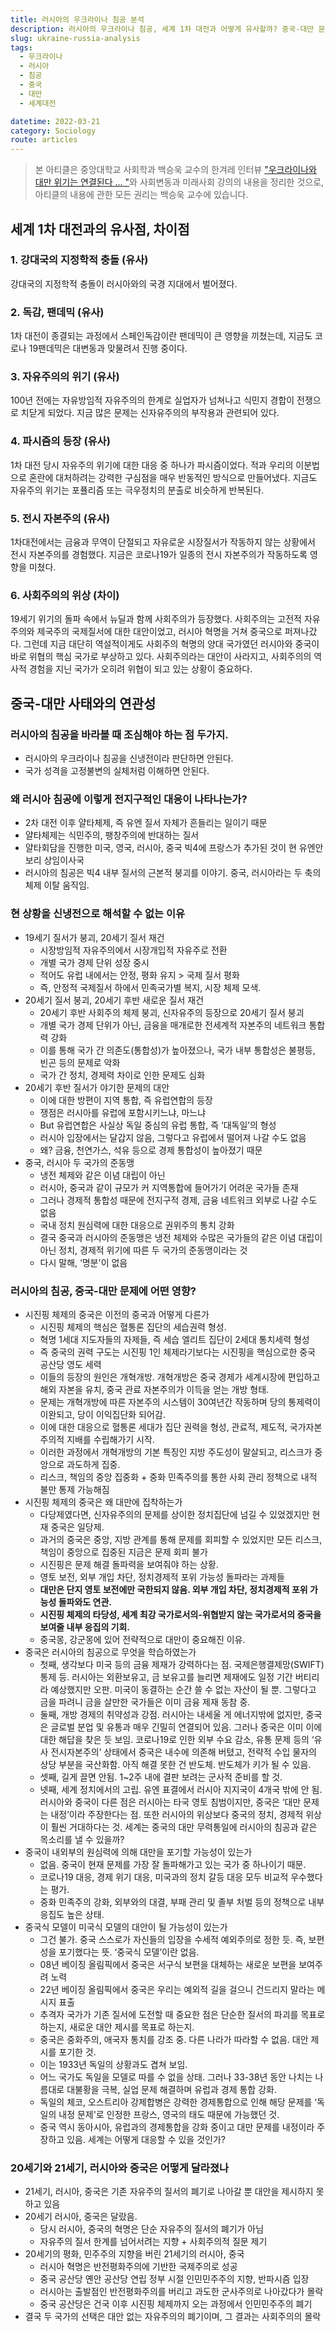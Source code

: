```yaml
---
title: 러시아의 우크라이나 침공 분석
description: 러시아의 우크라이나 침공, 세계 1차 대전과 어떻게 유사할까? 중국-대만 문제에는 어떤 영향을 미칠까?
slug: ukraine-russia-analysis
tags:
  - 우크라이나
  - 러시아
  - 침공
  - 중국
  - 대만
  - 세계대전

datetime: 2022-03-21
category: Sociology
route: articles
---
```


> 본 아티클은 중앙대학교 사회학과 백승욱 교수의 한겨레 인터뷰 ["우크라이나와 대만 위기는 연결된다 ... "](https://www.hani.co.kr/arti/international/international_general/1034107.html)와 사회변동과 미래사회 강의의 내용을 정리한 것으로, 아티클의 내용에 관한 모든 권리는 백승욱 교수에 있습니다.

<link-preview url="https://www.hani.co.kr/arti/international/international_general/1034107.html"></link-preview>

## 세계 1차 대전과의 유사점, 차이점

### 1. 강대국의 지정학적 충돌 (유사)

강대국의 지정학적 충돌이 러시아와의 국경 지대에서 벌어졌다.

### 2. 독감, 팬데믹 (유사)

1차 대전이 종결되는 과정에서 스페인독감이란 팬데믹이 큰 영향을 끼쳤는데, 지금도 코로나 19팬데믹은 대변동과 맞물려서 진행 중이다.

### 3. 자유주의의 위기 (유사)

100년 전에는 자유방임적 자유주의의 한계로 실업자가 넘쳐나고 식민지 경합이 전쟁으로 치닫게 되었다. 지금 많은 문제는 신자유주의의 부작용과 관련되어 있다.

### 4. 파시즘의 등장 (유사)

1차 대전 당시 자유주의 위기에 대한 대응 중 하나가 파시즘이었다. 적과 우리의 이분법으로 혼란에 대처하려는 강력한 구심점을 매우 반동적인 방식으로 만들어냈다. 지금도 자유주의 위기는 포퓰리즘 또는 극우정치의 분출로 비슷하게 반복된다.

### 5. 전시 자본주의 (유사)

1차대전에서는 금융과 무역이 단절되고 자유로운 시장질서가 작동하지 않는 상황에서 전시 자본주의를 경험했다. 지금은 코로나19가 일종의 전시 자본주의가 작동하도록 영향을 미쳤다.

### 6. 사회주의의 위상 (차이)

19세기 위기의 돌파 속에서 뉴딜과 함께 사회주의가 등장했다. 사회주의는 고전적 자유주의와 제국주의 국제질서에 대한 대안이었고, 러시아 혁명을 거쳐 중국으로 퍼져나갔다. 그런데 지금 대단히 역설적이게도 사회주의 혁명의 양대 국가였던 러시아와 중국이 바로 위협의 핵심 국가로 부상하고 있다. 사회주의라는 대안이 사라지고, 사회주의의 역사적 경험을 지닌 국가가 오히려 위협이 되고 있는 상황이 중요하다.

## 중국-대만 사태와의 연관성

### 러시아의 침공을 바라볼 때 조심해야 하는 점 두가지.

- 러시아의 우크라이나 침공을 신냉전이라 판단하면 안된다.
- 국가 성격을 고정불변의 실체처럼 이해하면 안된다.

### 왜 러시아 침공에 이렇게 전지구적인 대응이 나타나는가?

- 2차 대전 이후 얄타체제, 즉 유엔 질서 자체가 흔들리는 일이기 때문
- 얄타체제는 식민주의, 팽창주의에 반대하는 질서
- 얄타회담을 진행한 미국, 영국, 러시아, 중국 빅4에 프랑스가 추가된 것이 현 유엔안보리 상임이사국
- 러시아의 침공은 빅4 내부 질서의 근본적 붕괴를 이야기. 중국, 러시아라는 두 축의 체제 이탈 움직임.

### 현 상황을 신냉전으로 해석할 수 없는 이유

- 19세기 질서가 붕괴, 20세기 질서 재건
    - 시장방임적 자유주의에서 시장개입적 자유주로 전환
    - 개별 국가 경제 단위 성장 중시
    - 적어도 유럽 내에서는 안정, 평화 유지 > 국제 질서 평화
    - 즉, 안정적 국제질서 하에서 민족국가별 복지, 시장 체제 모색.
- 20세기 질서 붕괴, 20세기 후반 새로운 질서 재건
    - 20세기 후반 사회주의 체제 붕괴, 신자유주의 등장으로 20세기 질서 붕괴
    - 개별 국가 경제 단위가 아닌, 금융을 매개로한 전세계적 자본주의 네트워크 통합력 강화
    - 이를 통해 국가 간 의존도(통합성)가 높아졌으나, 국가 내부 통합성은 불평등, 빈곤 등의 문제로 악화
    - 국가 간 정치, 경제력 차이로 인한 문제도 심화
- 20세기 후반 질서가 야기한 문제의 대안
    - 이에 대한 방편이 지역 통합, 즉 유럽연합의 등장
    - 쟁점은 러시아를 유럽에 포함시키느냐, 마느냐
    - But 유럽연합은 사실상 독일 중심의 유럽 통합, 즉 ‘대독일’의 형성
    - 러시아 입장에서는 달갑지 않음, 그렇다고 유럽에서 떨어져 나갈 수도 없음
    - 왜? 금융, 천연가스, 석유 등으로 경제 통합성이 높아졌기 때문
- 중국, 러시아 두 국가의 준동맹
    - 냉전 체제와 같은 이념 대립이 아닌
    - 러시아, 중국과 같이 규모가 커 지역통합에 들어가기 어려운 국가들 존재
    - 그러나 경제적 통합성 때문에 전지구적 경제, 금융 네트워크 외부로 나갈 수도 없음
    - 국내 정치 원심력에 대한 대응으로 권위주의 통치 강화
    - 결국 중국과 러시아의 준동맹은 냉전 체제와 수많은 국가들의 같은 이념 대립이 아닌 정치, 경제적 위기에 따른 두 국가의 준동맹이라는 것
    - 다시 말해, ‘명분'이 없음

### 러시아의 침공, 중국-대만 문제에 어떤 영향?

- 시진핑 체제의 중국은 이전의 중국과 어떻게 다른가
    - 시진핑 체제의 핵심은 혈통론 집단의 세습권력 형성.
    - 혁명 1세대 지도자들의 자제들, 즉 세습 엘리트 집단이 2세대 통치세력 형성
    - 즉 중국의 권력 구도는 시진핑 1인 체제라기보다는 시진핑을 핵심으로한 중국 공산당 영도 세력
    - 이들의 등장의 원인은 개혁개방. 개혁개방은 중국 경제가 세계시장에 편입하고 해외 자본을 유치, 중국 관료 자본주의가 이득을 얻는 개방 형태.
    - 문제는 개혁개방에 따른 자본주의 시스템이 30여년간 작동하며 당의 통제력이 이완되고, 당이 이익집단화 되어감.
    - 이에 대한 대응으로 혈통론 세대가 집단 권력을 형성, 관료적, 제도적, 국가자본주의적 지배를 수립해가기 시작.
    - 이러한 과정에서 개혁개방의 기본 특징인 지방 주도성이 말살되고, 리스크가 중앙으로 과도하게 집중.
    - 리스크, 책임의 중앙 집중화 + 중화 민족주의를 통한 사회 관리 정책으로 내적 불만 통제 가능해짐
- 시진핑 체제의 중국은 왜 대만에 집착하는가
    - 다당제였다면, 신자유주의의 문제를 상이한 정치집단에 넘길 수 있었겠지만 현재 중국은 일당제.
    - 과거의 중국은 중앙, 지방 관계를 통해 문제를 회피할 수 있었지만 모든 리스크, 책임이 중앙으로 집중된 지금은 문제 회피 불가
    - 시진핑은 문제 해결 돌파력을 보여줘야 하는 상황.
    - 영토 보전, 외부 개입 차단, 정치경제적 포위 가능성 돌파라는 과제들
    - **대만은 단지 영토 보전에만 국한되지 않음. 외부 개입 차단, 정치경제적 포위 가능성 돌파와도 연관.**
    - **시진핑 체제의 타당성, 세계 최강 국가로서의-위협받지 않는 국가로서의 중국을 보여줄 내부 응집의 기회.**
    - 중국몽, 강군몽에 있어 전략적으로 대만이 중요해진 이유.
- 중국은 러시아의 침공으로 무엇을 학습하였는가
    - 첫째, 생각보다 미국 등의 금융 제재가 강력하다는 점. 국제은행결제망(SWIFT) 통제 등. 러시아는 외환보유고, 금 보유고를 늘리면 제재에도 일정 기간 버티리라 예상했지만 오판. 미국이 동결하는 순간 쓸 수 없는 자산이 될 뿐. 그렇다고 금을 파려니 금을 살만한 국가들은 이미 금융 제재 동참 중.
    - 둘째, 개방 경제의 취약성과 강점. 러시아는 내세울 게 에너지밖에 없지만, 중국은 글로벌 분업 및 유통과 매우 긴밀히 연결되어 있음. 그러나 중국은 이미 이에 대한 해답을 찾은 듯 보임. 코로나19로 인한 외부 수요 감소, 유통 문제 등의 ‘유사 전시자본주의’ 상태에서 중국은 내수에 의존해 버텼고, 전략적 수입 물자의 상당 부분을 국산화함. 아직 해결 못한 건 반도체. 반도체가 키가 될 수 있음.
    - 셋째, 길게 끌면 안됨. 1~2주 내에 결판 보려는 군사적 준비를 할 것.
    - 넷째, 세계 정치에서의 고립. 유엔 표결에서 러시아 지지국이 4개국 밖에 안 됨. 러시아와 중국이 다른 점은 러시아는 타국 영토 침범이지만, 중국은 ‘대만 문제는 내정’이라 주장한다는 점. 또한 러시아의 위상보다 중국의 정치, 경제적 위상이 훨씬 거대하다는 것. 세계는 중국의 대만 무력통일에 러시아의 침공과 같은 목소리를 낼 수 있을까?
- 중국이 내외부의 원심력에 의해 대만을 포기할 가능성이 있는가
    - 없음. 중국이 현재 문제를 가장 잘 돌파해가고 있는 국가 중 하나이기 때문.
    - 코로나19 대응, 경제 위기 대응, 미국과의 정치 갈등 대응 모두 비교적 우수했다는 평가.
    - 중화 민족주의 강화, 외부와의 대결, 부패 관리 및 졸부 처벌 등의 정책으로 내부 응집도 높은 상태.
- 중국식 모델이 미국식 모델의 대안이 될 가능성이 있는가
    - 그건 불가. 중국 스스로가 자신들의 입장을 수세적 예외주의로 정한 듯. 즉, 보편성을 포기했다는 뜻. ‘중국식 모델’이란 없음.
    - 08년 베이징 올림픽에서 중국은 서구식 보편을 대체하는 새로운 보편을 보여주려 노력
    - 22년 베이징 올림픽에서 중국은 우리는 예외적 길을 걸으니 건드리지 말라는 메시지 표출
    - 추격자 국가가 기존 질서에 도전할 때 중요한 점은 단순한 질서의 파괴를 목표로 하는지, 새로운 대안 제시를 목표로 하는지.
    - 중국은 중화주의, 애국자 통치를 강조 중. 다른 나라가 따라할 수 없음. 대안 제시를 포기한 것.
    - 이는 1933년 독일의 상황과도 겹쳐 보임.
    - 어느 국가도 독일을 모델로 따를 수 없을 상태. 그러나 33-38년 동안 나치는 나름대로 대불황을 극복, 실업 문제 해결하며 유럽과 경제 통합 강화.
    - 독일의 체코, 오스트리아 강제합병은 강력한 경제통합으로 인해 해당 문제를 ‘독일의 내정 문제'로 인정한 프랑스, 영국의 태도 때문에 가능했던 것.
    - 중국 역시 동아시아, 유럽과의 경제통합을 강화 중이고 대만 문제를 내정이라 주장하고 있음. 세계는 어떻게 대응할 수 있을 것인가?

### 20세기와 21세기, 러시아와 중국은 어떻게 달라졌나

- 21세기, 러시아, 중국은 기존 자유주의 질서의 폐기로 나아갈 뿐 대안을 제시하지 못하고 있음
- 20세기 러시아, 중국은 달랐음.
    - 당시 러시아, 중국의 혁명은 단순 자유주의 질서의 폐기가 아님
    - 자유주의 질서 한계를 넘어서려는 지향 + 사회주의적 질문 제기
- 20세기의 평화, 민주주의 지향을 버린 21세기의 러시아, 중국
    - 러시아 혁명은 반전평화주의에 기반한 국제주의로 성공
    - 중국 공산당 옌안 공산당 연립 정부 시절 인민민주주의 지향, 반파시즘 입장
    - 러시아는 출발점인 반전평화주의를 버리고 과도한 군사주의로 나아갔다가 몰락
    - 중국 공산당은 건국 이후 시진핑 체제까지 오는 과정에서 인민민주주의 폐기
- 결국 두 국가의 선택은 대안 없는 자유주의의 폐기이며, 그 결과는 사회주의의 몰락